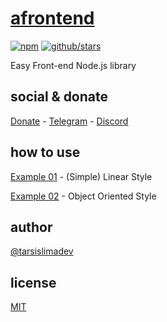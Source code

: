 # [afrontend](https://www.npmjs.com/package/afrontend)

[![npm](https://img.shields.io/npm-stat/dw/tarsislimadev?label=NPM%20Downloads)](https://www.npmjs.com/package/afrontend) [![github/stars](https://img.shields.io/github/stars/afrontend?style=social)](https://img.shields.io/github/stars/afrontend?style=social) 

Easy Front-end Node.js library

## social & donate

[Donate](https://link.mercadopago.com.br/brtmvdl) - [Telegram](https://t.me/+KRmg5MlqgMk0MTg5) - [Discord](https://discord.gg/auCmnvV2)

## how to use

[Example 01](./exaples/example-01.md) - (Simple) Linear Style

[Example 02](./exaples/example-02.md) - Object Oriented Style

## author

[@tarsislimadev](https://www.linkedin.com/in/tarsislimadev/)

## license

[MIT](./LICENSE)
